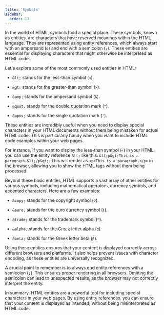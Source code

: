 ```yaml
---
title: 'Symbols'
sidebar:
  order: 13
---
```


 

In the world of HTML, symbols hold a special place. These symbols, known as entities, are characters that have reserved meanings within the HTML language. They are represented using entity references, which always start with an ampersand (`&`) and end with a semicolon (`;`). These entities are essential for displaying characters that might otherwise be interpreted as HTML code.



Let's explore some of the most commonly used entities in HTML:



- `&lt;` stands for the less-than symbol (`<`).

- `&gt;` stands for the greater-than symbol (`>`).

- `&amp;` stands for the ampersand symbol (`&`).

- `&quot;` stands for the double quotation mark (`"`).

- `&apos;` stands for the single quotation mark (`'`).



These entities are incredibly useful when you need to display special characters in your HTML documents without them being mistaken for actual HTML code. This is particularly handy when you want to include HTML code examples within your web pages.



For instance, if you want to display the less-than symbol (`<`) in your HTML, you can use the entity reference `&lt;` like this: `&lt;p&gt;This is a paragraph.&lt;/p&gt;`. This will render as `<p>This is a paragraph.</p>` in the browser, allowing you to show the HTML tags without them being processed.



Beyond these basic entities, HTML supports a vast array of other entities for various symbols, including mathematical operators, currency symbols, and accented characters. Here are a few examples:



- `&copy;` stands for the copyright symbol (`©`).

- `&euro;` stands for the euro currency symbol (`€`).

- `&trade;` stands for the trademark symbol (`™`).

- `&alpha;` stands for the Greek letter alpha (`α`).

- `&beta;` stands for the Greek letter beta (`β`).



Using these entities ensures that your content is displayed correctly across different browsers and platforms. It also helps prevent issues with character encoding, as these entities are universally recognized.



A crucial point to remember is to always end entity references with a semicolon (`;`). This ensures proper rendering in all browsers. Omitting the semicolon can lead to unexpected results, as the browser may not correctly interpret the entity.



In summary, HTML entities are a powerful tool for including special characters in your web pages. By using entity references, you can ensure that your content is displayed as intended, without being misinterpreted as HTML code.
